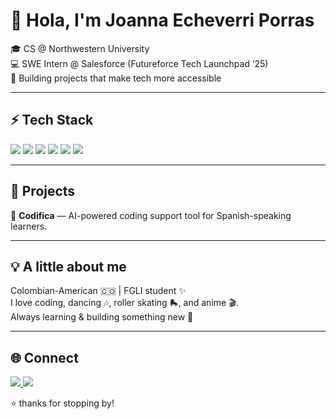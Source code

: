 # 👋 Hola, I'm Joanna Echeverri Porras

🎓 CS @ Northwestern University  
💻 SWE Intern @ Salesforce (Futureforce Tech Launchpad ‘25)  
🌟 Building projects that make tech more accessible  

---

## ⚡ Tech Stack  
<p>
  <!-- JavaScript -->
  <img src="https://img.shields.io/badge/JavaScript-FFCC00?style=flat&logo=javascript&logoColor=000000" />
  
  <!-- Python -->
  <img src="https://img.shields.io/badge/Python-3776AB?style=flat&logo=python&logoColor=FFD43B" />
  
  <!-- Java -->
  <img src="https://img.shields.io/badge/Java-E34F26?style=flat&logo=openjdk&logoColor=ffffff" />
  
  <!-- React -->
  <img src="https://img.shields.io/badge/React-087EA4?style=flat&logo=react&logoColor=61DAFB" />
  
  <!-- Node.js -->
  <img src="https://img.shields.io/badge/Node.js-6DA55F?style=flat&logo=node.js&logoColor=ffffff" />
  
  <!-- PostgreSQL -->
  <img src="https://img.shields.io/badge/PostgreSQL-4169E1?style=flat&logo=postgresql&logoColor=ffffff" />
</p>



---

## 🚀 Projects  
🔹 **Codifica** — AI-powered coding support tool for Spanish-speaking learners.  

---

## 💡 A little about me  
Colombian-American 🇨🇴 | FGLI student ✨  
I love coding, dancing 🎶, roller skating 🛼, and anime 🎬.  
Always learning & building something new 💜  

---

## 🌐 Connect  
<p>
  <a href="https://www.linkedin.com/in/joanna-ep/">
    <img src="https://img.shields.io/badge/LinkedIn-blue?style=flat&logo=linkedin" />
  </a>
  <a href="mailto:joannaecheverrip@gmail.com">
    <img src="https://img.shields.io/badge/Email-FF6F61?style=flat&logo=gmail&logoColor=EA4335" />
  </a>
</p>


⭐ thanks for stopping by!

<!--
**joannae05/joannae05** is a ✨ _special_ ✨ repository because its `README.md` (this file) appears on your GitHub profile.

Here are some ideas to get you started:

- 🔭 I’m currently working on ...
- 🌱 I’m currently learning ...
- 👯 I’m looking to collaborate on ...
- 🤔 I’m looking for help with ...
- 💬 Ask me about ...
- 📫 How to reach me: ...
- 😄 Pronouns: ...
- ⚡ Fun fact: ...
-->
